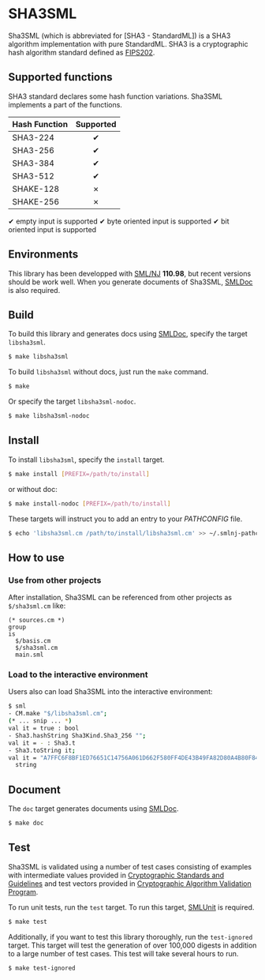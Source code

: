 
# SHA3SML

Sha3SML (which is abbreviated for [SHA3 - StandardML]) is a SHA3 algorithm implementation with pure StandardML.
SHA3 is a cryptographic hash algorithm standard defined as [FIPS202].


## Supported functions

SHA3 standard declares some hash function variations.
Sha3SML implements a part of the functions.

|Hash Function|Supported |
|:------------|:--------:|
|SHA3-224     |  ✔       |
|SHA3-256     |  ✔       |
|SHA3-384     |  ✔       |
|SHA3-512     |  ✔       |
|SHAKE-128    |  ✗       |
|SHAKE-256    |  ✗       |

✔ empty input is supported
✔ byte oriented input is supported
✔ bit oriented input is supported


## Environments

This library has been developped with [SML/NJ] **110.98**, but recent versions should be work well.
When you generate documents of Sha3SML, [SMLDoc] is also required.


## Build

To build this library and generates docs using [SMLDoc], specify the target `libsha3sml`.

```sh
$ make libsha3sml
```

To build `libsha3sml` without docs, just run the `make` command.

```sh
$ make
```

Or specify the target `libsha3sml-nodoc`.

```sh
$ make libsha3sml-nodoc
```


## Install

To install `libsha3sml`, specify the `install` target.

```sh
$ make install [PREFIX=/path/to/install]
```

or without doc:

```sh
$ make install-nodoc [PREFIX=/path/to/install]
```

These targets will instruct you to add an entry to your _PATHCONFIG_ file.

```sh
$ echo 'libsha3sml.cm /path/to/install/libsha3sml.cm' >> ~/.smlnj-pathconfig
```


## How to use

### Use from other projects

After installation, Sha3SML can be referenced from other projects as `$/sha3sml.cm` like:

```
(* sources.cm *)
group
is
  $/basis.cm
  $/sha3sml.cm
  main.sml
```

### Load to the interactive environment

Users also can load Sha3SML into the interactive environment:

```sh
$ sml
- CM.make "$/libsha3sml.cm";
(* ... snip ... *)
val it = true : bool
- Sha3.hashString Sha3Kind.Sha3_256 "";
val it = - : Sha3.t
- Sha3.toString it;
val it = "A7FFC6F8BF1ED76651C14756A061D662F580FF4DE43B49FA82D80A4B80F8434A" :
  string
```


## Document

The `doc` target generates documents using [SMLDoc].

```sh
$ make doc
```


## Test

Sha3SML is validated using a number of test cases consisting of examples with intermediate values provided in [Cryptographic Standards and Guidelines][EXVALS] and test vectors provided in [Cryptographic Algorithm Validation Program][CAVP].

To run unit tests, run the `test` target.
To run this target, [SMLUnit] is required.

```sh
$ make test
```

Additionally, if you want to test this library thoroughly, run the `test-ignored` target.
This target will test the generation of over 100,000 digests in addition to a large number of test cases.
This test will take several hours to run.

```sh
$ make test-ignored
```


[SML/NJ]: https://www.smlnj.org/ "Standard ML of New Jersey"

[SMLDoc]: https://www.pllab.riec.tohoku.ac.jp/smlsharp//?SMLDoc "SMLDoc"

[SMLUnit]: https://github.com/smlsharp/SMLUnit "SMLUnit"

[FIPS202]: https://doi.org/10.6028/NIST.FIPS.202 "SHA-3 Standard: Permutation-Based Hash and Extendable-Output Functions"

[EXVALS]: https://csrc.nist.gov/projects/cryptographic-standards-and-guidelines/example-values "Cryptographic Standards and Guidelines"

[CAVP]: https://csrc.nist.gov/projects/cryptographic-algorithm-validation-program/secure-hashing "Cryptographic Algorithm Validation Program"
